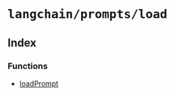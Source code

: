 `langchain/prompts/load`
========================

Index[](#index "Direct link to Index")
---------------------------------------

### Functions[](#functions "Direct link to Functions")

*   [loadPrompt](/docs/api/prompts_load/functions/loadPrompt)